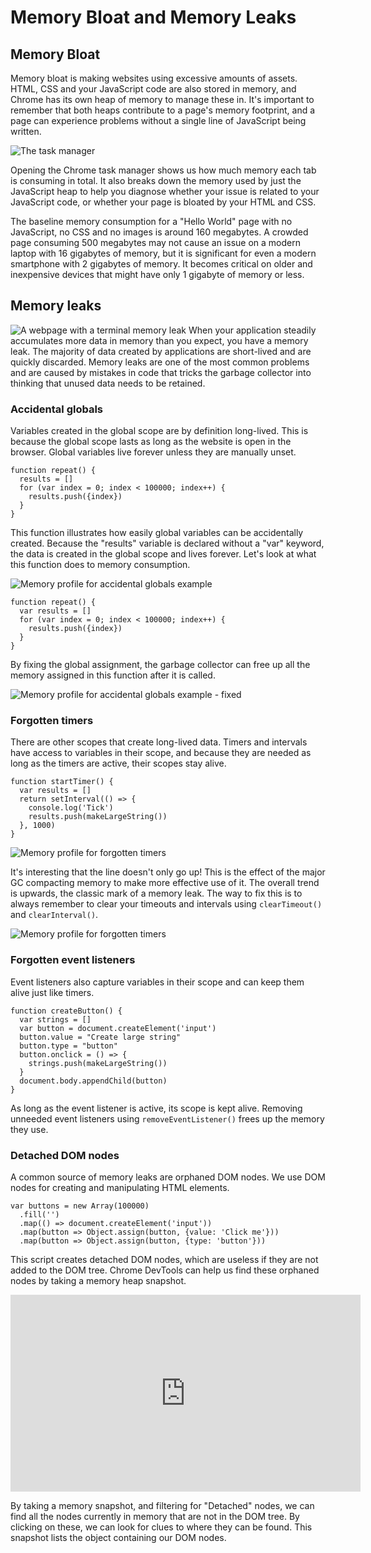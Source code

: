 <!-- DON'T FORGET TO RECORD! -->
# Memory Bloat and Memory Leaks
## Memory Bloat
Memory bloat is making websites using excessive amounts of assets. HTML, CSS and your JavaScript code are also stored in memory, and Chrome has its own heap of memory to manage these in. It's important to remember that both heaps contribute to a page's memory footprint, and a page can experience problems without a single line of JavaScript being written.

![The task manager](images/task-manager.png)

Opening the Chrome task manager shows us how much memory each tab is consuming in total. It also breaks down the memory used by just the JavaScript heap to help you diagnose whether your issue is related to your JavaScript code, or whether your page is bloated by your HTML and CSS.

The baseline memory consumption for a "Hello World" page with no JavaScript, no CSS and no images is around 160 megabytes. A crowded page consuming 500 megabytes may not cause an issue on a modern laptop with 16 gigabytes of memory, but it is significant for even a modern smartphone with 2 gigabytes of memory. It becomes critical on older and inexpensive devices that might have only 1 gigabyte of memory or less.

## Memory leaks
![A webpage with a terminal memory leak](images/terminal-memory-leak.png)
When your application steadily accumulates more data in memory than you expect, you have a memory leak. The majority of data created by applications are short-lived and are quickly discarded. Memory leaks are one of the most common problems and are caused by mistakes in code that tricks the garbage collector into thinking that unused data needs to be retained.

### Accidental globals
Variables created in the global scope are by definition long-lived. This is because the global scope lasts as long as the website is open in the browser. Global variables live forever unless they are manually unset.

```
function repeat() {
  results = []
  for (var index = 0; index < 100000; index++) {
    results.push({index})
  }
}
```

This function illustrates how easily global variables can be accidentally created. Because the "results" variable is declared without a "var" keyword, the data is created in the global scope and lives forever. Let's look at what this function does to memory consumption.

![Memory profile for accidental globals example](images/accidental-globals-profile.png)

```
function repeat() {
  var results = []
  for (var index = 0; index < 100000; index++) {
    results.push({index})
  }
}
```

By fixing the global assignment, the garbage collector can free up all the memory assigned in this function after it is called.

![Memory profile for accidental globals example - fixed](images/accidental-globals-fixed-profile.png)

### Forgotten timers
There are other scopes that create long-lived data. Timers and intervals have access to variables in their scope, and because they are needed as long as the timers are active, their scopes stay alive.

```
function startTimer() {
  var results = []
  return setInterval(() => {
    console.log('Tick')
    results.push(makeLargeString())
  }, 1000)
}
```

![Memory profile for forgotten timers](images/forgotten-timers-profile.png)

It's interesting that the line doesn't only go up! This is the effect of the major GC compacting memory to make more effective use of it. The overall trend is upwards, the classic mark of a memory leak. The way to fix this is to always remember to clear your timeouts and intervals using `clearTimeout()` and `clearInterval()`.

![Memory profile for forgotten timers](images/forgotten-timers-fixed-profile.png)

### Forgotten event listeners
Event listeners also capture variables in their scope and can keep them alive just like timers.

```
function createButton() {
  var strings = []
  var button = document.createElement('input')
  button.value = "Create large string"
  button.type = "button"
  button.onclick = () => {
    strings.push(makeLargeString())
  }
  document.body.appendChild(button)
}
```

As long as the event listener is active, its scope is kept alive. Removing unneeded event listeners using `removeEventListener()` frees up the memory they use.

### Detached DOM nodes
A common source of memory leaks are orphaned DOM nodes. We use DOM nodes for creating and manipulating HTML elements.

```
var buttons = new Array(100000)
  .fill('')
  .map(() => document.createElement('input'))
  .map(button => Object.assign(button, {value: 'Click me'}))
  .map(button => Object.assign(button, {type: 'button'}))
```

This script creates detached DOM nodes, which are useless if they are not added to the DOM tree. Chrome DevTools can help us find these orphaned nodes by taking a memory heap snapshot.

<iframe width="560" height="315" src="https://www.youtube.com/embed/iaZiu-CSqxs" frameborder="0" allowfullscreen></iframe>

By taking a memory snapshot, and filtering for "Detached" nodes, we can find all the nodes currently in memory that are not in the DOM tree. By clicking on these, we can look for clues to where they can be found. This snapshot lists the object containing our DOM nodes.
